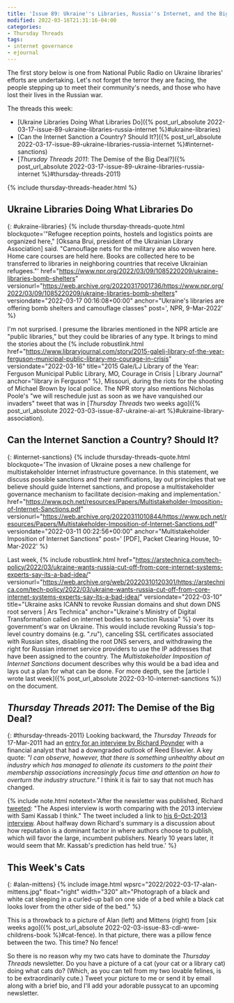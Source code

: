 ```yaml
---
title: 'Issue 89: Ukraine''s Libraries, Russia''s Internet, and the Big Deal'
modified: 2022-03-16T21:31:16-04:00
categories:
- Thursday Threads
tags:
- internet governance
- ejournal
---
```


The first story below is one from National Public Radio on Ukraine libraries' efforts are undertaking. 
Let's not forget the terror they are facing, the people stepping up to meet their community's needs, and those who have lost their lives in the Russian war.

The threads this week:

* [Ukraine Libraries Doing What Libraries Do]({% post_url_absolute 2022-03-17-issue-89-ukraine-libraries-russia-internet %}#ukraine-libraries)
* [Can the Internet Sanction a Country? Should It?]({% post_url_absolute 2022-03-17-issue-89-ukraine-libraries-russia-internet %}#internet-sanctions)
* [_Thursday Threads 2011_: The Demise of the Big Deal?]({% post_url_absolute 2022-03-17-issue-89-ukraine-libraries-russia-internet %}#thursday-threads-2011)

{% include thursday-threads-header.html %}

## Ukraine Libraries Doing What Libraries Do
{: #ukraine-libraries}
{% include thursday-threads-quote.html
blockquote='"Refugee reception points, hostels and logistics points are organized here," [Oksana Brui, president of the Ukrainian Library Association] said. "Camouflage nets for the military are also woven here. Home care courses are held here. Books are collected here to be transferred to libraries in neighboring countries that receive Ukrainian refugees."'
href="https://www.npr.org/2022/03/09/1085220209/ukraine-libraries-bomb-shelters"
versionurl="https://web.archive.org/20220317001736/https://www.npr.org/2022/03/09/1085220209/ukraine-libraries-bomb-shelters"
versiondate="2022-03-17 00:16:08+00:00"
anchor="Ukraine's libraries are offering bomb shelters and camouflage classes"
post=', NPR, 9-Mar-2022'
%}

I'm not surprised. 
I presume the libraries mentioned in the NPR article are "public libraries," but they could be libraries of any type. 
It brings to mind the stories about the {% include robustlink.html href="https://www.libraryjournal.com/story/2015-galelj-library-of-the-year-ferguson-municipal-public-library-mo-courage-in-crisis" versiondate="2022-03-16" title="2015 Gale/LJ Library of the Year: Ferguson Municipal Public Library, MO, Courage in Crisis | Library Journal" anchor="library in Ferguson" %}, Missouri, during the riots for the shooting of Michael Brown by local police. 
The NPR story also mentions Nicholas Poole's "we will reschedule just as soon as we have vanquished our invaders" tweet that was in [_Thursday Threads_ two weeks ago]({% post_url_absolute 2022-03-03-issue-87-ukraine-ai-art %}#ukraine-library-association).

## Can the Internet Sanction a Country? Should It?
{: #internet-sanctions}
{% include thursday-threads-quote.html
blockquote='The invasion of Ukraine poses a new challenge for multistakeholder Internet infrastructure governance. In this statement, we discuss possible sanctions and their ramifications, lay out principles that we believe should guide Internet sanctions, and propose a multistakeholder governance mechanism to facilitate decision-making and implementation.'
href="https://www.pch.net/resources/Papers/Multistakeholder-Imposition-of-Internet-Sanctions.pdf"
versionurl="https://web.archive.org/20220311010844/https://www.pch.net/resources/Papers/Multistakeholder-Imposition-of-Internet-Sanctions.pdf"
versiondate="2022-03-11 00:22:56+00:00"
anchor="Multistakeholder Imposition of Internet Sanctions"
post=' [PDF], Packet Clearing House, 10-Mar-2022'
%}

Last week, {% include robustlink.html href="https://arstechnica.com/tech-policy/2022/03/ukraine-wants-russia-cut-off-from-core-internet-systems-experts-say-its-a-bad-idea/" versionurl="https://web.archive.org/web/20220310120301/https://arstechnica.com/tech-policy/2022/03/ukraine-wants-russia-cut-off-from-core-internet-systems-experts-say-its-a-bad-idea/" versiondate="2022-03-10" title="Ukraine asks ICANN to revoke Russian domains and shut down DNS root servers | Ars Technica" anchor="Ukraine's Ministry of Digital Transformation called on internet bodies to sanction Russia" %} over its government's war on Ukraine. 
This would include revoking Russia's top-level country domains (e.g. ".ru"), canceling SSL certificates associated with Russian sites, disabling the root DNS servers, and withdrawing the right for Russian internet service providers to use the IP addresses that have been assigned to the country. 
The _Multistakeholder Imposition of Internet Sanctions_ document describes why this would be a bad idea and lays out a plan for what can be done. 
For more depth, see the [article I wrote last week]({% post_url_absolute 2022-03-10-internet-sanctions %}) on the document.

## _Thursday Threads 2011_: The Demise of the Big Deal?
{: #thursday-threads-2011}
Looking backward, the _Thursday Threads_ for 17-Mar-2011 had an [entry for an interview by Richard Poynder](https://dltj.org/article/thursday-threads-2011w11/#big-deal) with a financial analyst that had a downgraded outlook of Reed Elsevier. 
A key quote: _"I can observe, however, that there is something unhealthy about an industry which has managed to alienate its customers to the point their membership associations increasingly focus time and attention on how to overturn the industry structure."_
I think it is fair to say that not much has changed.

{% include note.html notetext='After the newsletter was published, Richard <a href="https://twitter.com/RickyPo/status/1504434940573798411">tweeted</a>: "The Aspesi interview is worth comparing with the 2013 interview with Sami Kassab I think." The tweet included a link to <a href="https://poynder.blogspot.com/2013/10/media-research-analyst-at-exane-bnp.html" data-versionurl="https://web.archive.org/web/20220317124253/https://poynder.blogspot.com/2013/10/media-research-analyst-at-exane-bnp.html" data-versiondate="2022-03-17">his 6-Oct-2013 interview</a>.  About halfway down Richard&#039;s summary is a discussion about how reputation is a dominant factor in where authors choose to publish, which will favor the large, incumbent publishers.  Nearly 10 years later, it would seem that Mr. Kassab&#039;s prediction has held true.' %}

## This Week's Cats
{: #alan-mittens}
{% include image.html wpsrc="2022/2022-03-17-alan-mittens.jpg" float="right" width="320" alt="Photograph of a black and white cat sleeping in a curled-up ball on one side of a bed while a black cat looks lover from the other side of the bed." %} 

This is a throwback to a picture of Alan (left) and Mittens (right) from [six weeks ago]({% post_url_absolute 2022-02-03-issue-83-cdl-wwe-childrens-book %}#cat-fence). 
In that picture, there was a pillow fence between the two. 
This time? No fence!

So there is no reason why my two cats have to dominate the _Thursday Threads_ newsletter. 
Do you have a picture of a cat (your cat or a library cat) doing what cats do? 
(Which, as you can tell from my two lovable felines, is to be extraordinarily cute.) 
Tweet your picture to me or send it by email along with a brief bio, and I'll add your adorable pussycat to an upcoming newsletter.